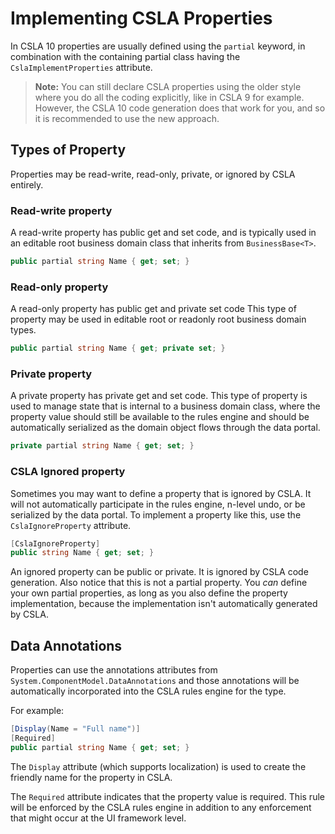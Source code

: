 # Implementing CSLA Properties

In CSLA 10 properties are usually defined using the `partial` keyword, in combination with the containing partial class having the `CslaImplementProperties` attribute.

> **Note:** You can still declare CSLA properties using the older style where you do all the coding explicitly, like in CSLA 9 for example. However, the CSLA 10 code generation does that work for you, and so it is recommended to use the new approach.

## Types of Property

Properties may be read-write, read-only, private, or ignored by CSLA entirely.

### Read-write property

A read-write property has public get and set code, and is typically used in an editable root business domain class that inherits from `BusinessBase<T>`.

```csharp
public partial string Name { get; set; }
```

### Read-only property

A read-only property has public get and private set code This type of property may be used in editable root or readonly root business domain types.

```csharp
public partial string Name { get; private set; }
```

### Private property

A private property has private get and set code. This type of property is used to manage state that is internal to a business domain class, where the property value should still be available to the rules engine and should be automatically serialized as the domain object flows through the data portal.

```csharp
private partial string Name { get; set; }
```

### CSLA Ignored property

Sometimes you may want to define a property that is ignored by CSLA. It will not automatically participate in the rules engine, n-level undo, or be serialized by the data portal. To implement a property like this, use the `CslaIgnoreProperty` attribute.

```csharp
[CslaIgnoreProperty]
public string Name { get; set; }
```

An ignored property can be public or private. It is ignored by CSLA code generation. Also notice that this is not a partial property. You _can_ define your own partial properties, as long as you also define the property implementation, because the implementation isn't automatically generated by CSLA.

## Data Annotations

Properties can use the annotations attributes from `System.ComponentModel.DataAnnotations` and those annotations will be automatically incorporated into the CSLA rules engine for the type.

For example:

```csharp
[Display(Name = "Full name")]
[Required]
public partial string Name { get; set; }
```

The `Display` attribute (which supports localization) is used to create the friendly name for the property in CSLA.

The `Required` attribute indicates that the property value is required. This rule will be enforced by the CSLA rules engine in addition to any enforcement that might occur at the UI framework level.
